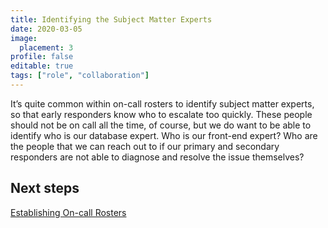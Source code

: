 ```yaml
---
title: Identifying the Subject Matter Experts
date: 2020-03-05
image:
  placement: 3
profile: false
editable: true
tags: ["role", "collaboration"]
---
```


It’s quite common within on-call rosters to identify subject matter experts, so that early responders know who to escalate too quickly. These people should not be on call all the time, of course, but we do want to be able to identify who is our database expert. Who is our front-end expert? Who are the people that we can reach out to if our primary and secondary responders are not able to diagnose and resolve the issue themselves?

## Next steps

[Establishing On-call Rosters](/post/establishing-oncall-rosters)